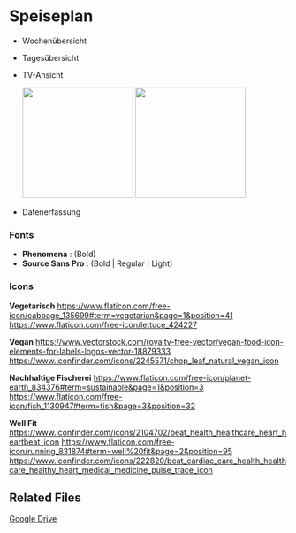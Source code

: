 # Speiseplan
- Wochenübersicht
- Tagesübersicht
- TV-Ansicht

  <img src="https://i.imgur.com/Zmpkkao.jpg" width="200"/> <img src="https://i.imgur.com/L8xQAa9.jpg" width="200"/>
- Datenerfassung

### Fonts
* **Phenomena** : (Bold)  
* **Source Sans Pro** : (Bold | Regular | Light)

### Icons
**Vegetarisch**
https://www.flaticon.com/free-icon/cabbage_135699#term=vegetarian&page=1&position=41
https://www.flaticon.com/free-icon/lettuce_424227

**Vegan**
https://www.vectorstock.com/royalty-free-vector/vegan-food-icon-elements-for-labels-logos-vector-18879333
https://www.iconfinder.com/icons/2245571/chop_leaf_natural_vegan_icon

**Nachhaltige Fischerei**
https://www.flaticon.com/free-icon/planet-earth_834376#term=sustainable&page=1&position=3
https://www.flaticon.com/free-icon/fish_1130947#term=fish&page=3&position=32

**Well Fit**
https://www.iconfinder.com/icons/2104702/beat_health_healthcare_heart_heartbeat_icon
https://www.flaticon.com/free-icon/running_831874#term=well%20fit&page=2&position=95
https://www.iconfinder.com/icons/222820/beat_cardiac_care_health_healthcare_healthy_heart_medical_medicine_pulse_trace_icon


## Related Files
[Google Drive](https://drive.google.com/drive/folders/1OnB78SV3uNGPDqe1Fq0lewEvqHc6jbNz?usp=sharing)
